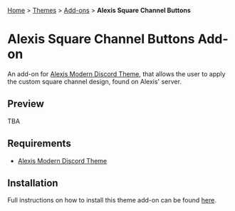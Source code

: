 [Home](https://olavwolfiken.github.io/BetterDiscord) > [Themes](https://olavwolfiken.github.io/BetterDiscord/Themes) > [Add-ons](https://olavwolfiken.github.io/BetterDiscord/Themes/Add-ons) > **Alexis Square Channel Buttons**

# Alexis Square Channel Buttons Add-on
An add-on for [Alexis Modern Discord Theme](https://github.com/AlexisJonsson/AlexisJonsson.github.io/tree/master/BetterDiscordAddons/Themes), that allows the user to apply the custom square channel design, found on Alexis' server.

## Preview
TBA

## Requirements
- [Alexis Modern Discord Theme](https://github.com/AlexisJonsson/AlexisJonsson.github.io/tree/master/BetterDiscordAddons/Themes)

## Installation
Full instructions on how to install this theme add-on can be found [here](https://olavwolfiken.github.io/BetterDiscord#themes-1).
